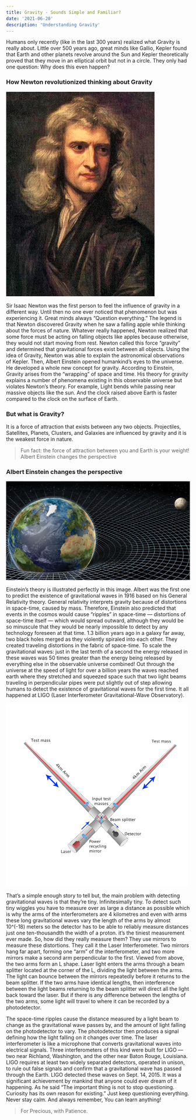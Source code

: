```yaml
---
title: Gravity - Sounds Simple and Familiar?
date: '2021-06-20'
description: 'Understanding Gravity'
---
```


Humans only recently (like in the last 300 years) realized what Gravity is really about. Little over 500 years ago, great minds like Gallio, Kepler found that Earth and other planets revolve around the Sun and Kepler theoretically proved that they move in an elliptical orbit but not in a circle. They only had one question: Why does this even happen?

### How Newton revolutionized thinking about Gravity

![](20210724230412.png)

Sir Isaac Newton was the first person to feel the influence of gravity in a different way. Until then no one ever noticed that phenomenon but was experiencing it. Great minds always “Question everything.” The legend is that Newton discovered Gravity when he saw a falling apple while thinking about the forces of nature. Whatever really happened, Newton realized that some force must be acting on falling objects like apples because otherwise, they would not start moving from rest. Newton called this force “gravity” and determined that gravitational forces exist between all objects. Using the idea of Gravity, Newton was able to explain the astronomical observations of Kepler. Then, Albert Einstein opened humankind’s eyes to the universe. He developed a whole new concept for gravity. According to Einstein, Gravity arises from the “wrapping” of space and time. His theory for gravity explains a number of phenomena existing in this observable universe but violates Newton’s theory. For example, Light bends while passing near massive objects like the sun. And the clock raised above Earth is faster compared to the clock on the surface of Earth.

### But what is Gravity?

It is a force of attraction that exists between any two objects. Projectiles, Satellites, Planets, Clusters, and Galaxies are influenced by gravity and it is the weakest force in nature.

> Fun fact: the force of attraction between you and Earth is your weight!
> Albert Einstein changes the perspective

### Albert Einstein changes the perspective

![](20210724230449.png)

Einstein’s theory is illustrated perfectly in this image. Albert was the first one to predict the existence of gravitational waves in 1916 based on his General Relativity theory. General relativity interprets gravity because of distortions in space-time, caused by mass. Therefore, Einstein also predicted that events in the cosmos would cause “ripples” in space-time — distortions of space-time itself — which would spread outward, although they would be so minuscule that they would be nearly impossible to detect by any technology foreseen at that time. 1.3 billion years ago in a galaxy far away, two black holes merged as they violently spiraled into each other. They created traveling distortions in the fabric of space-time. To scale the gravitational waves: just in the last tenth of a second the energy released in these waves was 50 times greater than the energy being released by everything else in the observable universe combined! Out through the universe at the speed of light for over a billion years the waves reached earth where they stretched and squeezed space such that two light beams traveling in perpendicular pipes were put slightly out of step allowing humans to detect the existence of gravitational waves for the first time. It all happened at LIGO (Laser Interferometer Gravitational-Wave Observatory).

![](20210724230557.png)

That’s a simple enough story to tell but, the main problem with detecting gravitational waves is that they’re tiny. Infinitesimally tiny. To detect such tiny wiggles you have to measure over as large a distance as possible which is why the arms of the interferometers are 4 kilometres and even with arms these long gravitational waves vary the length of the arms by almost 10^(-18) meters so the detector has to be able to reliably measure distances just one ten-thousandth the width of a proton. it’s the tiniest measurement ever made. So, how did they really measure them? They use mirrors to measure these distortions. They call it the Laser Interferometer. Two mirrors hang far apart, forming one “arm” of the interferometer, and two more mirrors make a second arm perpendicular to the first. Viewed from above, the two arms form an L shape. Laser light enters the arms through a beam splitter located at the corner of the L, dividing the light between the arms. The light can bounce between the mirrors repeatedly before it returns to the beam splitter. If the two arms have identical lengths, then interference between the light beams returning to the beam splitter will direct all the light back toward the laser. But if there is any difference between the lengths of the two arms, some light will travel to where it can be recorded by a photodetector.

The space-time ripples cause the distance measured by a light beam to change as the gravitational wave passes by, and the amount of light falling on the photodetector to vary. The photodetector then produces a signal defining how the light falling on it changes over time. The laser interferometer is like a microphone that converts gravitational waves into electrical signals. Three interferometers of this kind were built for LlGO — two near Richland, Washington, and the other near Baton Rouge, Louisiana. LIGO requires at least two widely separated detectors, operated in unison, to rule out false signals and confirm that a gravitational wave has passed through the Earth. LIGO detected these waves on Sept. 14, 2015. It was a significant achievement by mankind that anyone could ever dream of it happening. As he said “The important thing is not to stop questioning. Curiosity has its own reason for existing.” Just keep questioning everything. Never stay calm. And always remember, You can learn anything!

> For Precious, with Patience.
